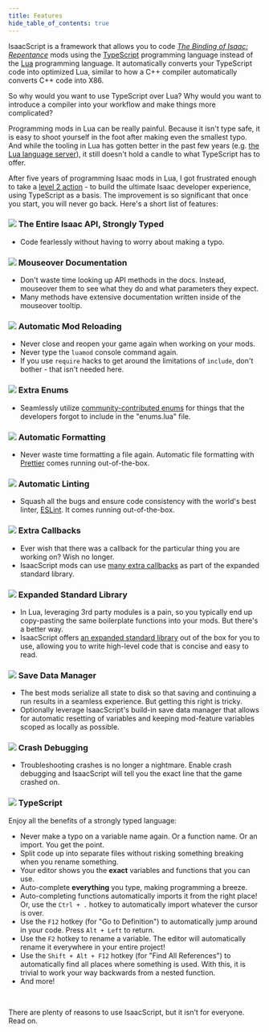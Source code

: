 ```yaml
---
title: Features
hide_table_of_contents: true
---
```


IsaacScript is a framework that allows you to code [_The Binding of Isaac: Repentance_](https://store.steampowered.com/app/1426300/The_Binding_of_Isaac_Repentance/) mods using the [TypeScript](https://www.typescriptlang.org/) programming language instead of the [Lua](https://www.lua.org/) programming language. It automatically converts your TypeScript code into optimized Lua, similar to how a C++ compiler automatically converts C++ code into X86.

So why would you want to use TypeScript over Lua? Why would you want to introduce a compiler into your workflow and make things more complicated?

Programming mods in Lua can be really painful. Because it isn't type safe, it is easy to shoot yourself in the foot after making even the smallest typo. And while the tooling in Lua has gotten better in the past few years (e.g. [the Lua language server](https://github.com/sumneko/lua-language-server)), it still doesn't hold a candle to what TypeScript has to offer.

After five years of programming Isaac mods in Lua, I got frustrated enough to take a [level 2 action](https://www.lesswrong.com/posts/guDcrPqLsnhEjrPZj/levels-of-action) - to build the ultimate Isaac developer experience, using TypeScript as a basis. The improvement is so significant that once you start, you will never go back. Here's a short list of features:

### <img src="/img/items/magic-mushroom.png" className="features-icon" /> The Entire Isaac API, Strongly Typed

- Code fearlessly without having to worry about making a typo.

### <img src="/img/items/marked.png" className="features-icon" /> Mouseover Documentation

- Don't waste time looking up API methods in the docs. Instead, mouseover them to see what they do and what parameters they expect.
- Many methods have extensive documentation written inside of the mouseover tooltip.

### <img src="/img/items/clockwork-assembly.png" className="features-icon" /> Automatic Mod Reloading

- Never close and reopen your game again when working on your mods.
- Never type the `luamod` console command again.
- If you use `require` hacks to get around the limitations of `include`, don't bother - that isn't needed here.

### <img src="/img/items/humbling-bundle.png" className="features-icon" /> Extra Enums

- Seamlessly utilize [community-contributed enums](https://isaacscript.github.io/isaac-typescript-definitions/modules#enumerations) for things that the developers forgot to include in the "enums.lua" file.

### <img src="/img/items/pencil.png" className="features-icon" /> Automatic Formatting

- Never waste time formatting a file again. Automatic file formatting with [Prettier](https://prettier.io/) comes running out-of-the-box.

### <img src="/img/items/spider-mod.png" className="features-icon" /> Automatic Linting

- Squash all the bugs and ensure code consistency with the world's best linter, [ESLint](https://eslint.org/). It comes running out-of-the-box.

### <img src="/img/items/poke-go.png" className="features-icon" /> Extra Callbacks

- Ever wish that there was a callback for the particular thing you are working on? Wish no longer.
- IsaacScript mods can use [many extra callbacks](/isaacscript-common/other/enums/ModCallbackCustom.md) as part of the expanded standard library.

### <img src="/img/items/book-of-virtues.png" className="features-icon" /> Expanded Standard Library

- In Lua, leveraging 3rd party modules is a pain, so you typically end up copy-pasting the same boilerplate functions into your mods. But there's a better way.
- IsaacScript offers [an expanded standard library](/isaacscript-common) out of the box for you to use, allowing you to write high-level code that is concise and easy to read.

### <img src="/img/items/box.png" className="features-icon" /> Save Data Manager

- The best mods serialize all state to disk so that saving and continuing a run results in a seamless experience. But getting this right is tricky.
- Optionally leverage IsaacScript's build-in save data manager that allows for automatic resetting of variables and keeping mod-feature variables scoped as locally as possible.

### <img src="/img/items/undefined.png" className="features-icon" /> Crash Debugging

- Troubleshooting crashes is no longer a nightmare. Enable crash debugging and IsaacScript will tell you the exact line that the game crashed on.

### <img src="/img/items/bffs.png" className="features-icon" /> TypeScript

Enjoy all the benefits of a strongly typed language:

- Never make a typo on a variable name again. Or a function name. Or an import. You get the point.
- Split code up into separate files without risking something breaking when you rename something.
- Your editor shows you the **exact** variables and functions that you can use.
- Auto-complete **everything** you type, making programming a breeze.
- Auto-completing functions automatically imports it from the right place! Or, use the <code>Ctrl + .</code> hotkey to automatically import whatever the cursor is over.
- Use the <code>F12</code> hotkey (for "Go to Definition") to automatically jump around in your code. Press <code>Alt + Left</code> to return.
- Use the <code>F2</code> hotkey to rename a variable. The editor will automatically rename it everywhere in your entire project!
- Use the <code>Shift + Alt + F12</code> hotkey (for "Find All References") to automatically find all places where something is used. With this, it is trivial to work your way backwards from a nested function.
- And more!

<br />

There are plenty of reasons to use IsaacScript, but it isn't for everyone. Read on.
